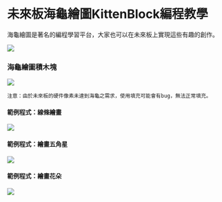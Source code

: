 # 未來板海龜繪圖KittenBlock編程教學

海龜繪圖是著名的編程學習平台，大家也可以在未來板上實現這些有趣的創作。

![](https://kittenbothk.readthedocs.io/en/latest/\_images/kbbanner10.png)

### 海龜繪圖積木塊

![](https://kittenbothk.readthedocs.io/en/latest/\_images/turtle.png)

```
注意：由於未來板的硬件像素未達到海龜之需求，使用填充可能會有bug，無法正常填充。
```

#### 範例程式：線條繪畫

![](https://kittenbothk.readthedocs.io/en/latest/\_images/turtle\_code1.png)

#### 範例程式：繪畫五角星

![](https://kittenbothk.readthedocs.io/en/latest/\_images/turtle\_code2.png)

#### 範例程式：繪畫花朵

![](https://kittenbothk.readthedocs.io/en/latest/\_images/turtle\_code3.png)
